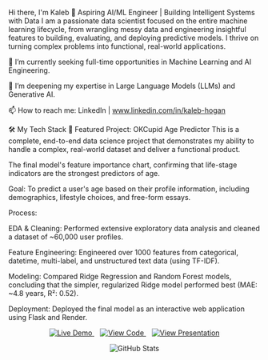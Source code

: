 Hi there, I'm Kaleb 👋
Aspiring AI/ML Engineer | Building Intelligent Systems with Data
I am a passionate data scientist focused on the entire machine learning lifecycle, from wrangling messy data and engineering insightful features to building, evaluating, and deploying predictive models. I thrive on turning complex problems into functional, real-world applications.

🔭 I’m currently seeking full-time opportunities in Machine Learning and AI Engineering.

🌱 I’m deepening my expertise in Large Language Models (LLMs) and Generative AI.

📫 How to reach me: LinkedIn | www.linkedin.com/in/kaleb-hogan

🛠️ My Tech Stack
🚀 Featured Project: OKCupid Age Predictor
This is a complete, end-to-end data science project that demonstrates my ability to handle a complex, real-world dataset and deliver a functional product.



The final model's feature importance chart, confirming that life-stage indicators are the strongest predictors of age.

Goal: To predict a user's age based on their profile information, including demographics, lifestyle choices, and free-form essays.

Process:

EDA & Cleaning: Performed extensive exploratory data analysis and cleaned a dataset of ~60,000 user profiles.

Feature Engineering: Engineered over 1000 features from categorical, datetime, multi-label, and unstructured text data (using TF-IDF).

Modeling: Compared Ridge Regression and Random Forest models, concluding that the simpler, regularized Ridge model performed best (MAE: ~4.8 years, R²: 0.52).

Deployment: Deployed the final model as an interactive web application using Flask and Render.

<p align="center">
<a href="https://codecademy-okcupid-project.onrender.com">
<img src="https://www.google.com/search?q=https://img.shields.io/badge/Live_Demo-D9534F%3Fstyle%3Dfor-the-badge%26logo%3DRender" alt="Live Demo"/>
</a>
&nbsp;&nbsp;
<a href="https://www.google.com/search?q=https://github.com/KokiriKaleb//OKCupid-Date-A-Scientist-Starter">
<img src="https://www.google.com/search?q=https://img.shields.io/badge/View_Code-181717%3Fstyle%3Dfor-the-badge%26logo%3Dgithub" alt="View Code"/>
</a>
&nbsp;&nbsp;
<a href="https://docs.google.com/presentation/d/1fEvDoQaLvLCqVnlATZuFn5qokbQzninTDeZ5GN3q8So/edit?usp=sharing">
<img src="https://www.google.com/search?q=https://img.shields.io/badge/View_Presentation-4285F4%3Fstyle%3Dfor-the-badge%26logo%3Dgoogle-slides" alt="View Presentation"/>
</a>
</p>

<p align="center">
<img src="https://www.google.com/search?q=https://github-readme-stats.vercel.app/api%3Fusername%3Dyour-username%26show_icons%3Dtrue%26theme%3Ddracula%26include_all_commits%3Dtrue%26count_private%3Dtrue" alt="GitHub Stats"/>
</p>
